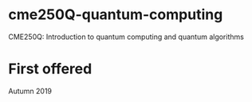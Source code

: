 # cme250Q-quantum-computing
CME250Q: Introduction to quantum computing and quantum algorithms

# First offered
Autumn 2019
